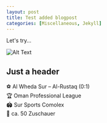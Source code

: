 ```yaml
---
layout: post
title: Test added blogpost
categories: [Miscellaneous, Jekyll]
---
```


Let's try...

![Alt Text](https://carstenfrommhold.de/wp-content/uploads/2024/02/IMG_0962-2048x1152.jpeg "Sunset over mountains")


## Just a header

⚽️ Al Wheda Sur – Al-Rustaq (0:1)  
🏆 Oman Professional League  
🏟 Sur Sports Comolex  
🥁 ca. 50 Zuschauer   

